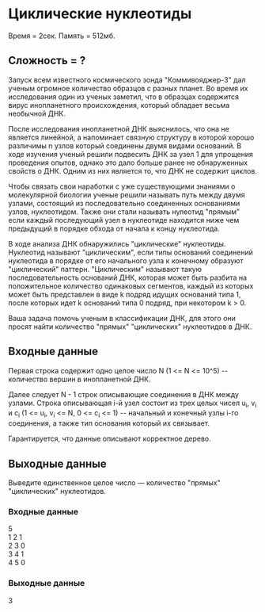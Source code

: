 # Циклические нуклеотиды

Время = 2сек. Память = 512мб.

## Сложность = ?

Запуск всем известного космического зонда "Коммивояджер-3" дал ученым огромное количество образцов с разных планет. Во время их исследования один из ученых заметил, что в образцах содержится вирус инопланетного происхождения, который обладает весьма необычной ДНК. 

После исследования инопланетной ДНК выяснилось, что она не является линейной, а напоминает связную структуру в которой хорошо различимы n узлов который соединены двумя видами оснований. В ходе изучения ученый решили подвесить ДНК за узел 1 для упрощения проведения опытов, однако это дало больше ранее не обнаруженных свойств о ДНК. Одним из них является то, что ДНК не содержит циклов.

Чтобы связать свои наработки с уже существующими знаниями о молекулярной биологии ученые решили называть путь между двумя узлами, состоящий из последовательно соединенных основаниями узлов, нуклеотидом. Также они стали называть нулеотид "прямым" если каждый последующий узел в нуклеотиде находится ниже чем предыдущий в порядке обхода от начала к концу нуклеотида.

В ходе анализа ДНК обнаружились "циклические" нуклеотиды. Нуклеотид называют "циклическим", если типы оснований соединений нуклеотида в порядке от его начального узла к конечному образуют "циклический" паттерн. "Циклическим" называют такую последовательность оснований ДНК, которая может быть разбита на положительное количество одинаковых сегментов, каждый из которых может быть представлен в виде k подряд идущих оснований типа 1, после которых идет k оснований типа 0 подряд, при некотором k > 0.

Ваша задача помочь ученым в классификации ДНК, для этого они просят найти количество "прямых" "циклических" нуклеотидов в ДНК.

## Входные данные

Первая строка содержит одно целое число N (1 <= N <= 10^5) -- количество вершин в инопланетной ДНК.

Далее следует N - 1 строк описывающие соединения в ДНК между узлами. Строка описывающая i-й узел состоит из трех целых чисел u<sub>i</sub>, v<sub>i</sub> и c<sub>i</sub> (1 <= u<sub>i</sub>, v<sub>i</sub> <= N, 0 <= c<sub>i</sub> <= 1) -- начальный и конечный узлы i-го соединения, а также тип основания который их связывает.

Гарантируется, что данные описывают корректное дерево.

## Выходные данные

Выведите единственное целое число — количество "прямых" "циклических" нуклеотидов.

### Входные данные

5<br>
1 2 1<br>
2 3 0<br>
3 4 1<br>
4 5 0

### Выходные данные

3<br>
